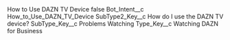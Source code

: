<?xml version="1.0" encoding="UTF-8"?>
<CustomMetadata xmlns="http://soap.sforce.com/2006/04/metadata" xmlns:xsi="http://www.w3.org/2001/XMLSchema-instance" xmlns:xsd="http://www.w3.org/2001/XMLSchema">
    <label>How to Use DAZN TV Device</label>
    <protected>false</protected>
    <values>
        <field>Bot_Intent__c</field>
        <value xsi:type="xsd:string">How_to_Use_DAZN_TV_Device</value>
    </values>
    <values>
        <field>SubType2_Key__c</field>
        <value xsi:type="xsd:string">How do I use the DAZN TV device?</value>
    </values>
    <values>
        <field>SubType_Key__c</field>
        <value xsi:type="xsd:string">Problems Watching</value>
    </values>
    <values>
        <field>Type_Key__c</field>
        <value xsi:type="xsd:string">Watching DAZN for Business</value>
    </values>
</CustomMetadata>
